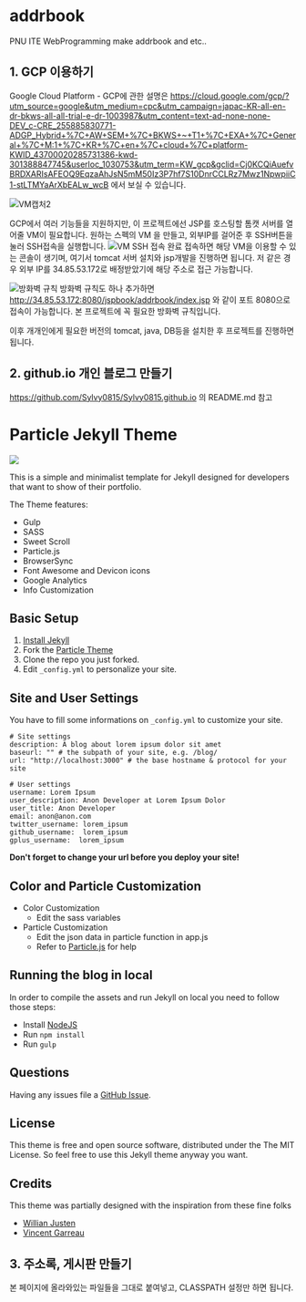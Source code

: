 # addrbook
PNU ITE WebProgramming make addrbook and etc..

## 1. GCP 이용하기
Google Cloud Platform - GCP에 관한 설명은 https://cloud.google.com/gcp/?utm_source=google&utm_medium=cpc&utm_campaign=japac-KR-all-en-dr-bkws-all-all-trial-e-dr-1003987&utm_content=text-ad-none-none-DEV_c-CRE_255885830771-ADGP_Hybrid+%7C+AW+SEM+%7C+BKWS+~+T1+%7C+EXA+%7C+General+%7C+M:1+%7C+KR+%7C+en+%7C+cloud+%7C+platform-KWID_43700020285731386-kwd-301388847745&userloc_1030753&utm_term=KW_gcp&gclid=Cj0KCQiAuefvBRDXARIsAFEOQ9EqzaAhJsN5mM50Iz3P7hf7S10DnrCCLRz7Mwz1NpwpiiC1-stLTMYaArXbEALw_wcB  에서 보실 수 있습니다.

![VM캡처2](https://user-images.githubusercontent.com/38112724/71100684-cb061180-21f8-11ea-8f4a-e5e1a40555af.PNG)

GCP에서 여러 기능들을 지원하지만, 이 프로젝트에선 JSP를 호스팅할 톰캣 서버를 열어줄 VM이 필요합니다.
원하는 스펙의 VM 을 만들고, 외부IP를 걸어준 후 SSH버튼을 눌러 SSH접속을 실행합니다.
![VM SSH 접속 완료](https://user-images.githubusercontent.com/38112724/71100946-3ea81e80-21f9-11ea-836c-4b9ee6f51981.PNG)
접속하면 해당 VM을 이용할 수 있는 콘솔이 생기며, 여기서 tomcat 서버 설치와 jsp개발을 진행하면 됩니다.
저 같은 경우 외부 IP를 34.85.53.172로 배정받았기에 해당 주소로 접근 가능합니다.

![방화벽 규칙](https://user-images.githubusercontent.com/38112724/71101407-00f7c580-21fa-11ea-8864-49127d5aeda2.PNG)
방화벽 규칙도 하나 추가하면 http://34.85.53.172:8080/jspbook/addrbook/index.jsp 와 같이 포트 8080으로 접속이 가능합니다. 본 프로젝트에 꼭 필요한 방화벽 규칙입니다.

이후 개개인에게 필요한 버전의 tomcat, java, DB등을 설치한 후 프로젝트를 진행하면 됩니다.

## 2. github.io 개인 블로그 만들기
https://github.com/Sylvy0815/Sylvy0815.github.io 의 README.md 참고

# Particle Jekyll Theme

![](./particle.jpg)

This is a simple and minimalist template for Jekyll designed for developers that want to show of their portfolio.

The Theme features:

- Gulp
- SASS
- Sweet Scroll
- Particle.js
- BrowserSync
- Font Awesome and Devicon icons
- Google Analytics
- Info Customization

## Basic Setup

1. [Install Jekyll](http://jekyllrb.com)
2. Fork the [Particle Theme](https://github.com/nrandecker/particle/fork)
3. Clone the repo you just forked.
4. Edit `_config.yml` to personalize your site.

## Site and User Settings

You have to fill some informations on `_config.yml` to customize your site.

```
# Site settings
description: A blog about lorem ipsum dolor sit amet
baseurl: "" # the subpath of your site, e.g. /blog/
url: "http://localhost:3000" # the base hostname & protocol for your site

# User settings
username: Lorem Ipsum
user_description: Anon Developer at Lorem Ipsum Dolor
user_title: Anon Developer
email: anon@anon.com
twitter_username: lorem_ipsum
github_username:  lorem_ipsum
gplus_username:  lorem_ipsum
```

**Don't forget to change your url before you deploy your site!**

## Color and Particle Customization
- Color Customization
  - Edit the sass variables
- Particle Customization
  - Edit the json data in particle function in app.js
  - Refer to [Particle.js](https://github.com/VincentGarreau/particles.js/) for help

## Running the blog in local

In order to compile the assets and run Jekyll on local you need to follow those steps:

- Install [NodeJS](https://nodejs.org/)
- Run `npm install`
- Run `gulp`

## Questions

Having any issues file a [GitHub Issue](https://github.com/nrandecker/particle/issues/new).

## License

This theme is free and open source software, distributed under the The MIT License. So feel free to use this Jekyll theme anyway you want.

## Credits

This theme was partially designed with the inspiration from these fine folks
- [Willian Justen](https://github.com/willianjusten/will-jekyll-template)
- [Vincent Garreau](https://github.com/VincentGarreau/particles.js/)

## 3. 주소록, 게시판 만들기
본 페이지에 올라와있는 파일들을 그대로 붙여넣고, CLASSPATH 설정만 하면 됩니다.
